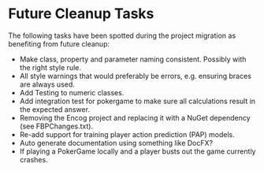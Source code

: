 # Future Cleanup Tasks 

The following tasks have been spotted during the project migration as benefiting from future cleanup:

- Make class, property and parameter naming consistent. Possibly with the right style rule.
- All style warnings that would preferably be errors, e.g. ensuring braces are always used.
- Add Testing to numeric classes.
- Add integration test for pokergame to make sure all calculations result in the expected answer.
- Removing the Encog project and replacing it with a NuGet dependency (see FBPChanges.txt).  
- Re-add support for training player action prediction (PAP) models.
- Auto generate documentation using something like DocFX?
- If playing a PokerGame locally and a player busts out the game currently crashes.
